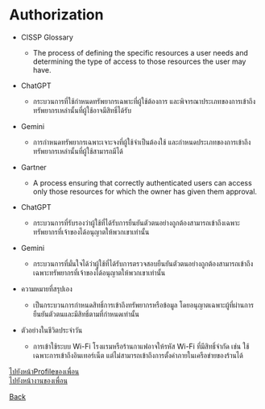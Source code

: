 # Authorization
- CISSP Glossary
  - The process of defining the specific resources a user needs and determining the type of access to those resources the user may have.
- ChatGPT
  - กระบวนการที่ใช้กำหนดทรัพยากรเฉพาะที่ผู้ใช้ต้องการ และพิจารณาประเภทของการเข้าถึงทรัพยากรเหล่านั้นที่ผู้ใช้อาจมีสิทธิ์ได้รับ
- Gemini
  - การกำหนดทรัพยากรเฉพาะเจาะจงที่ผู้ใช้จำเป็นต้องใช้ และกำหนดประเภทของการเข้าถึงทรัพยากรเหล่านั้นที่ผู้ใช้สามารถมีได้

- Gartner
  - A process ensuring that correctly authenticated users can access only those resources for which the owner has given them approval.
- ChatGPT
  - กระบวนการที่รับรองว่าผู้ใช้ที่ได้รับการยืนยันตัวตนอย่างถูกต้องสามารถเข้าถึงเฉพาะทรัพยากรที่เจ้าของได้อนุญาตให้พวกเขาเท่านั้น
- Gemini
  - กระบวนการที่มั่นใจได้ว่าผู้ใช้ที่ได้รับการตรวจสอบยืนยันตัวตนอย่างถูกต้องสามารถเข้าถึงเฉพาะทรัพยากรที่เจ้าของได้อนุญาตให้พวกเขาเท่านั้น

- ความหมายที่สรุปเอง
  - เป็นกระบวนการกำหนดสิทธิ์การเข้าถึงทรัพยากรหรือข้อมูล โดยอนุญาตเฉพาะผู้ที่ผ่านการยืนยันตัวตนและมีสิทธิ์ตามที่กำหนดเท่านั้น

- ตัวอย่างในชีวิตประจำวัน
  - การเข้าใช้ระบบ Wi-Fi โรงแรมหรือร้านกาแฟอาจให้รหัส Wi-Fi ที่มีสิทธิ์จำกัด เช่น ใช้เฉพาะการเข้าถึงอินเทอร์เน็ต แต่ไม่สามารถเข้าถึงการตั้งค่าภายในเครือข่ายของร้านได้

[ไปยังหน้าProfileของเพื่อน](https://nantta.github.io/)  
[ไปยังหน้างานของเพื่อน](https://nantta.github.io/authorization/)

[Back](README.md)
